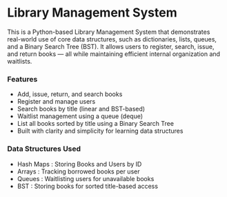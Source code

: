 <h1>Library Management System</h1>
This is a Python-based Library Management System that demonstrates real-world use of core data structures, such as dictionaries, lists, queues, and a Binary Search Tree (BST). It allows users to register, search, issue, and return books — all while maintaining efficient internal organization and waitlists.

<h3>Features</h3>
<ul>
  <li>Add, issue, return, and search books</li>
  <li>Register and manage users</li>
  <li>Search books by title (linear and BST-based)</li>
  <li>Waitlist management using a queue (deque)</li>
  <li>List all books sorted by title using a Binary Search Tree</li>
  <li>Built with clarity and simplicity for learning data structures</li>
</ul>

<h3>Data Structures Used</h3>
<ul>
  <li>Hash Maps : Storing Books and Users by ID</li>
  <li>Arrays : Tracking borrowed books per user</li>
  <li>Queues : Waitlisting users for unavailable books</li>
  <li>BST : Storing books for sorted title-based access</li>
</ul>
